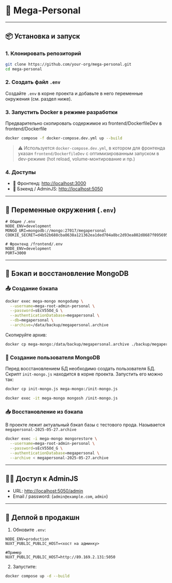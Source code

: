 # 🚀 Mega-Personal

---

## 📦 Установка и запуск

### 1. Клонировать репозиторий

```bash
git clone https://github.com/your-org/mega-personal.git
cd mega-personal
```

### 2. Создать файл `.env`

Создайте `.env` в корне проекта и добавьте в него переменные окружения (см. раздел ниже).

### 3. Запустить Docker в режиме разработки

Предварительно скопировать содержимое из frontend/DockerfileDev в frontend/Dockerfile

```bash
docker compose -f docker-compose.dev.yml up --build
```

> ⚠️ Используется `docker-compose.dev.yml`, в котором для фронтенда указан `frontend/DockerfileDev` с оптимизированным запуском в dev-режиме (hot reload, volume-монтирование и пр.)

### 4. Доступы

* 🔗 Фронтенд: [http://localhost:3000](http://localhost:3000)
* 🔗 Бэкенд / AdminJS: [http://localhost:5050](http://localhost:5050)

---

## 🔐 Переменные окружения (`.env`)

```env
# Общие /.env
NODE_ENV=development
MONGO_URI=mongodb://mongo:27017/megapersonal
COOKIE_SECRET=d4b52b688cba8638a121362ea1ded704a8bc2d93ea802d8687f0956950ad3e4f

# Фронтенд /frontend/.env
NODE_ENV=development
PORT=3000
```

---

## 🧠 Бэкап и восстановление MongoDB

### 📤 Создание бэкапа

```bash
docker exec mega-mongo mongodump \
  --username=mega-root-admin-personal \
  --password=sEcV55Od_G \
  --authenticationDatabase=megapersonal \
  --db=megapersonal \
  --archive=/data/backup/megapersonal.archive
```

Скопируйте архив:

```bash
docker cp mega-mongo:/data/backup/megapersonal.archive ./backup/megapersonal.archive
```

### 👤 Создание пользователя MongoDB

Перед восстановлением БД необходимо создать пользователя БД. Скрипт `init-mongo.js` находится в корне проекта. Запустить его можно так:

```bash
docker cp init-mongo.js mega-mongo:/init-mongo.js

docker exec -it mega-mongo mongosh /init-mongo.js
```

### 📥 Восстановление из бэкапа

В проекте лежит актуальный бэкап базы с тестового прода. 
Называется `megapersonal-2025-05-27.archive`

```bash
docker exec -i mega-mongo mongorestore \
  --username=mega-root-admin-personal \
  --password=sEcV55Od_G \
  --authenticationDatabase=megapersonal \
  --archive < megapersonal-2025-05-27.archive
```

---

## 👨‍💼 Доступ к AdminJS

* URL: [http://localhost:5050/admin](http://localhost:5050/admin)
* Email / password: (`admin@example.com`, `admin`)

---

## 🚀 Деплой в продакшн

1. Обновите `.env`:

```env
NODE_ENV=production
NUXT_PUBLIC_PUBLIC_HOST=<хост на админку>

#Пример
NUXT_PUBLIC_PUBLIC_HOST=http://89.169.2.131:5050
```

2. Запустите:

```bash
docker compose up -d --build 
```
